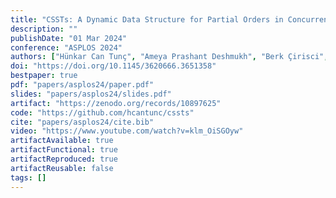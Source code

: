 ```yaml
---
title: "CSSTs: A Dynamic Data Structure for Partial Orders in Concurrent Execution Analysis"
description: ""
publishDate: "01 Mar 2024"
conference: "ASPLOS 2024"
authors: ["Hünkar Can Tunç", "Ameya Prashant Deshmukh", "Berk Çirisci", "Constantin Enea", "Andreas Pavlogiannis"]
doi: "https://doi.org/10.1145/3620666.3651358"
bestpaper: true
pdf: "papers/asplos24/paper.pdf"
slides: "papers/asplos24/slides.pdf"
artifact: "https://zenodo.org/records/10897625"
code: "https://github.com/hcantunc/cssts"
cite: "papers/asplos24/cite.bib"
video: "https://www.youtube.com/watch?v=klm_OiSGOyw"
artifactAvailable: true
artifactFunctional: true
artifactReproduced: true
artifactReusable: false
tags: []
---
```

